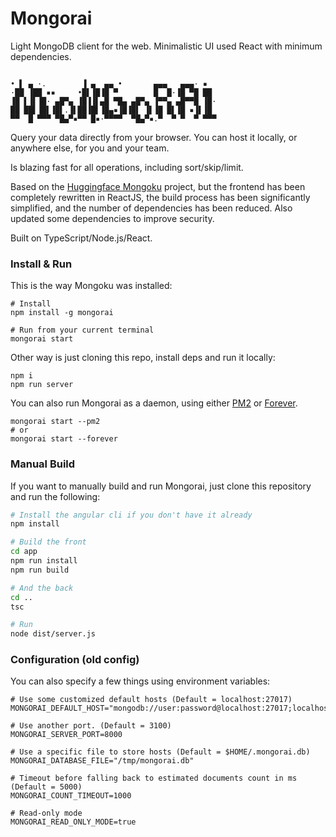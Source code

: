 # Mongorai

Light MongoDB client for the web. Minimalistic UI used React with minimum dependencies.

```

• ▌ ▄ ·.        ▐ ▄  ▄▄ •       ▄▄▄   ▄▄▄· ▪  
·██ ▐██ ▪▪     •█▌▐█▐█ ▀        █  █·▐█ ▀█ ██
▐█ ▌▐▌▐█· ▄█▀▄ ▐█▐▐▌▄█ ▀█▄ ▄█▀▄ ▐▀▀▄ ▄█▀▀█ ▐█·
██ ██▌▐█▌▐█▌.▐▌██▐█▌▐█▄▪▐█▐█▌ ▐▌▐█ █▌▐█ ▪▐▌▐█
▀▀  █ ▀▀▀ ▀█▄▀▪▀▀ █▪·▀▀▀▀  ▀█▄▀▪.▀  ▀ ▀  ▀ ▀▀▀

```

Query your data directly from your browser. You can host it locally,
or anywhere else, for you and your team.

Is blazing fast for all operations, including sort/skip/limit.

Based on the [Huggingface Mongoku](https://github.com/huggingface/Mongoku) project, but the frontend has been completely rewritten in ReactJS, the build process has been significantly simplified, and the number of dependencies has been reduced. Also updated some dependencies to improve security.

Built on TypeScript/Node.js/React.


### Install & Run

This is the way Mongoku was installed:

```
# Install
npm install -g mongorai

# Run from your current terminal
mongorai start
```

Other way is just cloning this repo, install deps and run it locally:

```
npm i
npm run server
```

You can also run Mongorai as a daemon, using either [PM2](https://github.com/Unitech/pm2) or
[Forever](https://github.com/foreverjs/forever).

```
mongorai start --pm2
# or
mongorai start --forever
```

### Manual Build

If you want to manually build and run Mongorai, just clone this repository and run the following:

```bash
# Install the angular cli if you don't have it already
npm install

# Build the front
cd app
npm run install
npm run build

# And the back
cd ..
tsc

# Run
node dist/server.js
```

### Configuration (old config)

You can also specify a few things using environment variables:
```
# Use some customized default hosts (Default = localhost:27017)
MONGORAI_DEFAULT_HOST="mongodb://user:password@localhost:27017;localhost:27017"

# Use another port. (Default = 3100)
MONGORAI_SERVER_PORT=8000

# Use a specific file to store hosts (Default = $HOME/.mongorai.db)
MONGORAI_DATABASE_FILE="/tmp/mongorai.db"

# Timeout before falling back to estimated documents count in ms (Default = 5000)
MONGORAI_COUNT_TIMEOUT=1000

# Read-only mode
MONGORAI_READ_ONLY_MODE=true
```
